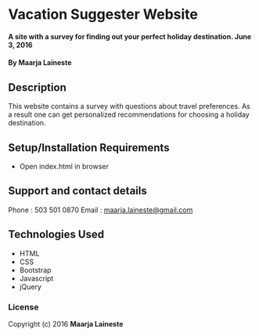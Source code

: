 # Vacation Suggester Website

#### A site with a survey for finding out your perfect holiday destination. June 3, 2016

#### By Maarja Laineste

## Description

This website contains a survey with questions about travel preferences. As a result one can get personalized recommendations for choosing a holiday destination.

## Setup/Installation Requirements

* Open index.html in browser

## Support and contact details

Phone : 503 501 0870
Email : maarja.laineste@gmail.com

## Technologies Used

* HTML
* CSS
* Bootstrap
* Javascript
* jQuery

### License

Copyright (c) 2016 **Maarja Laineste**
